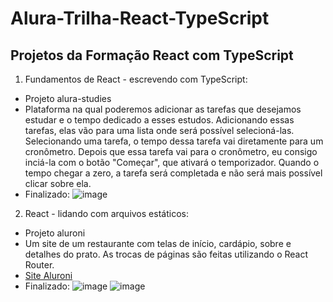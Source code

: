 # Alura-Trilha-React-TypeScript

## Projetos da Formação React com TypeScript

1. Fundamentos de React - escrevendo com TypeScript:
  - Projeto alura-studies
  - Plataforma na qual poderemos adicionar as tarefas que desejamos estudar e o tempo dedicado a esses estudos. Adicionando essas tarefas, elas vão para uma lista onde será possível selecioná-las. Selecionando uma tarefa, o tempo dessa tarefa vai diretamente para um cronômetro. Depois que essa tarefa vai para o cronômetro, eu consigo inciá-la com o botão "Começar", que ativará o temporizador. Quando o tempo chegar a zero, a tarefa será completada e não será mais possível clicar sobre ela.
  - Finalizado:
  ![image](https://user-images.githubusercontent.com/68357388/164280439-70142db6-f00b-4830-9bc8-0a85c3db0961.png)
2. React - lidando com arquivos estáticos:
  - Projeto aluroni
  - Um site de um restaurante com telas de início, cardápio, sobre e detalhes do prato. As trocas de páginas são feitas utilizando o React Router.
  - [Site Aluroni](https://aluroni.netlify.app)
  - Finalizado:
![image](https://user-images.githubusercontent.com/68357388/165309429-c8a20c08-7eb8-4d2c-bbaf-54273c609d59.png)
![image](https://user-images.githubusercontent.com/68357388/164815565-541430fc-e655-47f2-bdad-d35bd33a130c.png)

